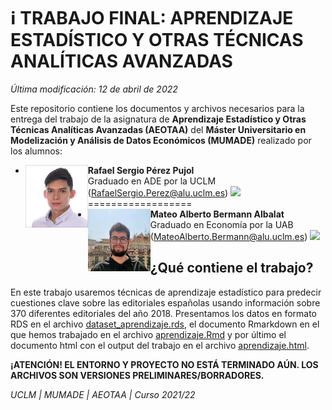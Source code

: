 # :information_source: **TRABAJO FINAL: APRENDIZAJE ESTADÍSTICO Y OTRAS TÉCNICAS ANALÍTICAS AVANZADAS**

_Última modificación: 12 de abril de 2022_

Este repositorio contiene los documentos y archivos necesarios para la entrega del trabajo de la asignatura de **Aprendizaje Estadístico y Otras Técnicas Analíticas Avanzadas (AEOTAA)** del **Máster Universitario en Modelización y Análisis de Datos Económicos (MUMADE)** realizado por los alumnos:

  + **Rafael Sergio Pérez Pujol** <img src="media/figures/rafael.jpg" align="left" height="100px" />  
    Graduado en ADE por la UCLM   
    (RafaelSergio.Perez@alu.uclm.es) [<img src="https://img.icons8.com/material-rounded/24/000000/linkedin--v2.png"/>](https://www.linkedin.com/in/s-p%C3%A9rez-pujol/)   
==================
  + **Mateo Alberto Bermann Albalat**  <img src="media/figures/mateo.jpg" align="left" height="100px" />  
    Graduado en Economía por la UAB  
    (MateoAlberto.Bermann@alu.uclm.es) [<img src="https://img.icons8.com/material-rounded/24/000000/linkedin--v2.png"/>](https://www.linkedin.com/in/mateo-bermann-albalat-449198216)  

## ¿Qué contiene el trabajo?

En este trabajo usaremos técnicas de aprendizaje estadístico para predecir cuestiones clave sobre las editoriales españolas usando información  sobre 370 diferentes editoriales del año 2018.  Presentamos los datos en formato RDS en el archivo [dataset_aprendizaje.rds](https://github.com/sperezpujol/aprendizaje/blob/main/dataset_aprendizaje.rds), el documento Rmarkdown en el que hemos trabajado en el archivo [aprendizaje.Rmd](https://github.com/sperezpujol/aprendizaje/blob/main/aprendizaje.Rmd) y por último el documento html con el output del trabajo en el archivo [aprendizaje.html](https://github.com/sperezpujol/aprendizaje/blob/main/aprendizaje.html).

**¡ATENCIÓN! EL ENTORNO Y PROYECTO NO ESTÁ TERMINADO AÚN. LOS ARCHIVOS SON VERSIONES PRELIMINARES/BORRADORES.**

_UCLM | MUMADE | AEOTAA | Curso 2021/22_

